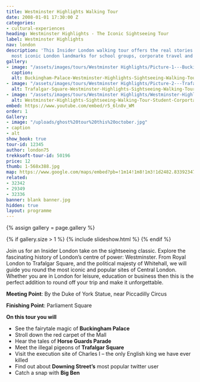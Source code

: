 ```yaml
---
title: Westminster Highlights Walking Tour
date: 2008-01-01 17:30:00 Z
categories:
- cultural-experiences
heading: Westminster Highlights - The Iconic Sightseeing Tour
label: Westminster Highlights
nav: london
description: 'This Insider London walking tour offers the real stories behind the
  most iconic London landmarks for school groups, corporate travel and private tours. '
gallery:
- image: "/assets/images/tours/Westminster Highlights/Picture-1---Buckingham-Palace-Westminster-Highlights-Sightseeing-Walking-Tour-Student-Corportate-Group.jpg"
  caption: 
  alt: Buckingham-Palace-Westminster-Highlights-Sightseeing-Walking-Tour-Student-Corportate-Group
- image: "/assets/images/tours/Westminster Highlights/Picture-2---Trafalgar-Square-Westminster-Highlights-Sightseeing-Walking-Tour-Student-Corportate-Group.jpg"
  alt: Trafalgar-Square-Westminster-Highlights-Sightseeing-Walking-Tour-Student-Corportate-Group
- image: "/assets/images/tours/Westminster Highlights/Westminster-Highlights-Sightseeing-Walking-Tour-Student-Corportate-Group.jpg"
  alt: Westminster-Highlights-Sightseeing-Walking-Tour-Student-Corportate-Group
embed: https://www.youtube.com/embed/r5_6ln8v_WM
order: 1
Gallery:
- image: "/uploads/ghost%20tour%20this%20october.jpg"
- caption
- alt
show_book: true
tour-id: 12345
author: london75
trekksoft-tour-id: 50196
price: 12
thumb: 1-568x388.jpg
map: https://www.google.com/maps/embed?pb=!1m14!1m8!1m3!1d2482.8339234717528!2d-0.1306618!3d51.5162628!3m2!1i1024!2i768!4f13.1!3m3!1m2!1s0x48761b2d6bcc0c53%3A0xc17011138a7f29da!2sTottenham+Court+Road+Station!5e0!3m2!1sen!2sus!4v1438592163974
related:
- 32342
- 29349
- 32336
banner: blank banner.jpg
hidden: true
layout: programme
---
```


{% assign gallery = page.gallery %}

{% if gallery.size > 1 %}
  {% include slideshow.html %}
{% endif %}

Join us for an Insider London take on the sightseeing classic. Explore the fascinating history of London’s centre of power: Westminster. From Royal London to Trafalgar Square, and the political majesty of Whitehall, we will guide you round the most iconic and popular sites of Central London. Whether you are in London for leisure, education or business then this is the perfect addition to round off your trip and make it unforgettable.

**Meeting Point**: By the Duke of York Statue, near Piccadilly Circus

**Finishing Point**: Parliament Square

**On this tour you will**

* See the fairytale magic of **Buckingham Palace**
* Stroll down the red carpet of the Mall
* Hear the tales of **Horse Guards Parade**
* Meet the illegal pigeons of **Trafalgar Square**
* Visit the execution site of Charles I – the only English king we have ever killed
* Find out about **Downing Street’s** most popular twitter user
* Catch a snap with **Big Ben**
